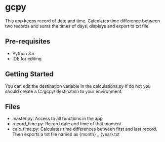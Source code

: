 gcpy
===================================
This app keeps record of date and time. Calculates time difference between two records and sums the times of days, displays and export to txt file.

Pre-requisites
--------------

- Python 3.x
- IDE for editing 

Getting Started
---------------
You can edit the destination variable in the calculations.py
If do not you should create a C:/gcpy/ destination to your environment.

Files
---------------

- master.py: Access to all functions in the app
- record_time.py: Record date and time of that moment
- calc_time.py: Calculates time differences between first and last record. Then exports a txt file named as {month} _ {year}.txt 

